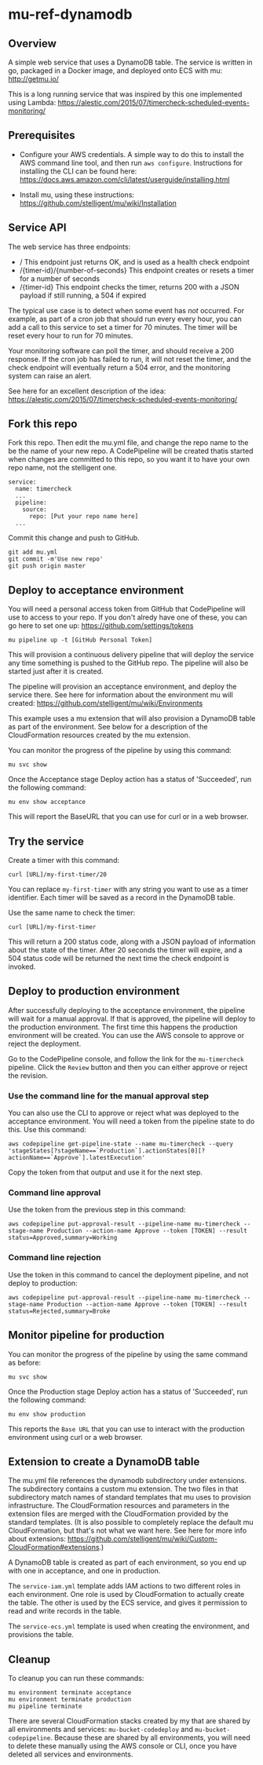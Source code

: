 # mu-ref-dynamodb

## Overview 

A simple web service that uses a DynamoDB table. The service is written in go, packaged in a Docker image, and deployed onto ECS with mu: http://getmu.io/

This is a long running service that was inspired by this one implemented using Lambda: https://alestic.com/2015/07/timercheck-scheduled-events-monitoring/

## Prerequisites

* Configure your AWS credentials. A simple way to do this to install the AWS command line tool, and then run `aws configure`. Instructions for installing the CLI can be found here: https://docs.aws.amazon.com/cli/latest/userguide/installing.html

* Install mu, using these instructions: https://github.com/stelligent/mu/wiki/Installation

## Service API

The web service has three endpoints:

* / This endpoint just returns OK, and is used as a health check endpoint
* /{timer-id}/{number-of-seconds} This endpoint creates or resets a timer for a number of seconds
* /{timer-id}  This endpoint checks the timer, returns 200 with a JSON payload if still running, a 504 if expired

The typical use case is to detect when some event has *not* occurred. For example, as part of a cron job
that should run every every hour, you can add a call to this service to set a timer for 70 minutes.
The timer will be reset every hour to run for 70 minutes.

Your monitoring software can poll the timer, and should receive a 200 response. If the cron job has failed to run, 
it will not reset the timer, and the check endpoint will eventually return a 504 error, and the monitoring system can raise an alert.

See here for an excellent description of the idea: https://alestic.com/2015/07/timercheck-scheduled-events-monitoring/

## Fork this repo

Fork this repo. Then edit the mu.yml file, and change the repo name to the be the name of your new repo. A CodePipeline will be created thatis started when changes are committed to this repo, so you want it to have your own repo name, not the stelligent one.

```
service:
  name: timercheck
  ...
  pipeline:
    source:
      repo: [Put your repo name here]
  ...
```

Commit this change and push to GitHub.

```
git add mu.yml
git commit -m'Use new repo'
git push origin master
```

## Deploy to acceptance environment

You will need a personal access token from GitHub that CodePipeline will use to access to your repo.
If you don't alredy have one of these, you can  go here to set one up: https://github.com/settings/tokens

```
mu pipeline up -t [GitHub Personal Token]
```

This will provision a continuous delivery pipeline that will deploy the service any time something is pushed to the GitHub repo.
The pipeline will also be started just after it is created.

The pipeline will provision an acceptance environment, and deploy the service there. See here for information about the environment mu will created: https://github.com/stelligent/mu/wiki/Environments

This example uses a mu extension that will also provision a DynamoDB table as part of the environment. See below for a description of the CloudFormation resources created by the mu extension.

You can monitor the progress of the pipeline by using this command:

```
mu svc show
```

Once the Acceptance stage Deploy action has a status of 'Succeeded', run the following command:
```
mu env show acceptance
```

This will report the BaseURL that you can use for curl or in a web browser.

## Try the service

Create a timer with this command:

```
curl [URL]/my-first-timer/20
```
You can replace `my-first-timer` with any string you want to use as a timer identifier. Each timer will be saved as a record
in the DynamoDB table.

Use the same name to check the timer:

```
curl [URL]/my-first-timer
```

This will return a 200 status code, along with a JSON payload of information about the state of the timer.
After 20 seconds the timer will expire, and a 504 status code will be returned the next time the check endpoint is invoked.


## Deploy to production environment

After successfully deploying to the acceptance environment, the pipeline will wait for a manual approval. If that is approved, the pipeline will deploy to the production environment. The first time this happens the production environment will be created. You can use the AWS console to approve or reject the deployment.

Go to the CodePipeline console, and follow the link for the `mu-timercheck` pipeline. Click the `Review` button and then you can either approve or reject the revision.


### Use the command line for the manual approval step

You can also use the CLI to approve or reject what was deployed to the acceptance environment. You will need a token from the pipeline state to do this. Use this command:
```
aws codepipeline get-pipeline-state --name mu-timercheck --query 'stageStates[?stageName==`Production`].actionStates[0][?actionName==`Approve`].latestExecution'
```

Copy the token from that output and use it for the next step.

### Command line approval

Use the token from the previous step in this command:

```
aws codepipeline put-approval-result --pipeline-name mu-timercheck --stage-name Production --action-name Approve --token [TOKEN] --result status=Approved,summary=Working
```


### Command line rejection

Use the token in this command to cancel the deployment pipeline, and not deploy to production:

```
aws codepipeline put-approval-result --pipeline-name mu-timercheck --stage-name Production --action-name Approve --token [TOKEN] --result status=Rejected,summary=Broke
```

## Monitor pipeline for production

You can monitor the progress of the pipeline by using the same command as before:

```
mu svc show
```

Once the Production stage Deploy action has a status of 'Succeeded', run the following command:
```
mu env show production
```
This reports the `Base URL` that you can use to interact with the production environment using curl or a web browser.

## Extension to create a DynamoDB table

The mu.yml file references the dynamodb subdirectory under extensions. The subdirectory contains a custom mu extension. The two files in that subdirectory match names of standard templates that mu uses to provision infrastructure. The CloudFormation resources and parameters in the extension files are merged with the CloudFormation provided by the standard templates. 
(It is also possible to completely replace the default mu CloudFormation, but that's not what we want here. See here for more info about extensions: https://github.com/stelligent/mu/wiki/Custom-CloudFormation#extensions.)

A DynamoDB table is created as part of each environment, so you end up with one in acceptance, and one in production.

The `service-iam.yml` template adds IAM actions to two different roles in each environment. One role is used by CloudFormation to actually create the table. The other is used by the ECS service, and gives it permission to read and write records in the table.

The `service-ecs.yml` template is used when creating the environment, and provisions the table.


## Cleanup

To cleanup you can run these commands:

```
mu environment terminate acceptance
mu environment terminate production
mu pipeline terminate
```

There are several CloudFormation stacks created by my that are shared by all environments and services: `mu-bucket-codedeploy` and `mu-bucket-codepipeline`. Because these are shared by all environments, you will need to delete these manually using the AWS console or CLI, once you have deleted all services and environments.

